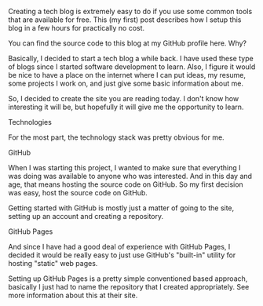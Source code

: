 
Creating a tech blog is extremely easy to do if you use some common tools that are available for free. This (my first) post describes how I setup this blog in a few hours for practically no cost.

You can find the source code to this blog at my GitHub profile here.
Why?

Basically, I decided to start a tech blog a while back. I have used these type of blogs since I started software development to learn. Also, I figure it would be nice to have a place on the internet where I can put ideas, my resume, some projects I work on, and just give some basic information about me.

So, I decided to create the site you are reading today. I don't know how interesting it will be, but hopefully it will give me the opportunity to learn.

Technologies

For the most part, the technology stack was pretty obvious for me.

GitHub

When I was starting this project, I wanted to make sure that everything I was doing was available to anyone who was interested. And in this day and age, that means hosting the source code on GitHub. So my first decision was easy, host the source code on GitHub.

Getting started with GitHub is mostly just a matter of going to the site, setting up an account and creating a repository.

GitHub Pages

And since I have had a good deal of experience with GitHub Pages, I decided it would be really easy to just use GitHub's "built-in" utility for hosting "static" web pages.

Setting up GitHub Pages is a pretty simple conventioned based approach, basically I just had to name the repository that I created appropriately. See more information about this at their site.
